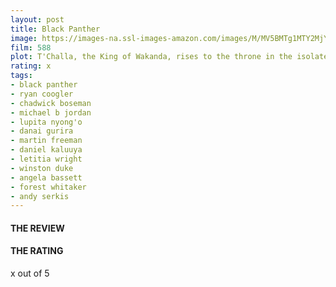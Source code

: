 ```yaml
---
layout: post
title: Black Panther
image: https://images-na.ssl-images-amazon.com/images/M/MV5BMTg1MTY2MjYzNV5BMl5BanBnXkFtZTgwMTc4NTMwNDI@._V1_UX182_CR0,0,182,268_AL_.jpg
film: 588
plot: T'Challa, the King of Wakanda, rises to the throne in the isolated, technologically advanced African nation, but his claim is challenged by a vengeful outsider who was a childhood victim of T'Challa's father's mistake.
rating: x
tags:
- black panther
- ryan coogler
- chadwick boseman
- michael b jordan
- lupita nyong'o
- danai gurira
- martin freeman
- daniel kaluuya
- letitia wright
- winston duke
- angela bassett
- forest whitaker
- andy serkis
---
```


#### THE REVIEW


#### THE RATING
x out of 5